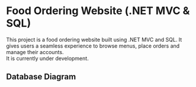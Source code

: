 
# Food Ordering Website (.NET MVC & SQL)

This project is a food ordering website built using .NET MVC and SQL. It gives users a seamless experience to browse menus, place orders and manage their accounts.  
It is currently under development.




## Database Diagram

